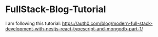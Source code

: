 # FullStack-Blog-Tutorial
I am following this tutorial: https://auth0.com/blog/modern-full-stack-development-with-nestjs-react-typescript-and-mongodb-part-1/
